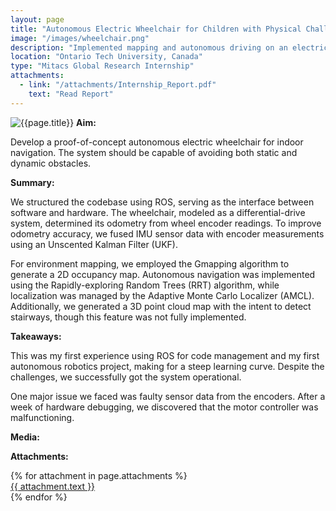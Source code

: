```yaml
---
layout: page
title: "Autonomous Electric Wheelchair for Children with Physical Challenges"
image: "/images/wheelchair.png"
description: "Implemented mapping and autonomous driving on an electric wheelchair."
location: "Ontario Tech University, Canada"
type: "Mitacs Global Research Internship"
attachments:
  - link: "/attachments/Internship_Report.pdf"
    text: "Read Report"
---
```

![{{page.title}}]({{page.image}})
**Aim:** 

Develop a proof-of-concept autonomous electric wheelchair for indoor navigation. The system should be capable of avoiding both static and dynamic obstacles.

**Summary:**

We structured the codebase using ROS, serving as the interface between software and hardware. The wheelchair, modeled as a differential-drive system, determined its odometry from wheel encoder readings. To improve odometry accuracy, we fused IMU sensor data with encoder measurements using an Unscented Kalman Filter (UKF).

For environment mapping, we employed the Gmapping algorithm to generate a 2D occupancy map. Autonomous navigation was implemented using the Rapidly-exploring Random Trees (RRT) algorithm, while localization was managed by the Adaptive Monte Carlo Localizer (AMCL). Additionally, we generated a 3D point cloud map with the intent to detect stairways, though this feature was not fully implemented.

**Takeaways:**

This was my first experience using ROS for code management and my first autonomous robotics project, making for a steep learning curve. Despite the challenges, we successfully got the system operational.

One major issue we faced was faulty sensor data from the encoders. After a week of hardware debugging, we discovered that the motor controller was malfunctioning. 

**Media:**

**Attachments:**


<script src="https://cdnjs.cloudflare.com/ajax/libs/pdf.js/2.16.105/pdf.min.js"></script>

<div class="pdf-thumbnail-container">
  {% for attachment in page.attachments %}
    <div class="pdf-thumbnail-wrapper">
      <canvas class="pdf-thumbnail" data-url="{{ attachment.link }}"></canvas>
      <a href="{{ attachment.link }}" target="_blank">{{ attachment.text }}</a>
    </div>
  {% endfor %}
</div>

<script>
  document.addEventListener("DOMContentLoaded", function () {
    document.querySelectorAll(".pdf-thumbnail").forEach((canvas) => {
      const url = canvas.getAttribute("data-url");

      pdfjsLib.getDocument(url).promise.then(pdf => {
        return pdf.getPage(1);
      }).then(page => {
        const desiredWidth = 200; // Adjust this to control thumbnail width
        const viewport = page.getViewport({ scale: 1 }); // Default scale (1) to get original width

        const scale = desiredWidth / viewport.width; // Calculate scale based on desired width
        const scaledViewport = page.getViewport({ scale });

        const context = canvas.getContext("2d");

        // Set canvas size to match the scaled page
        canvas.width = scaledViewport.width;
        canvas.height = scaledViewport.height;

        const renderContext = {
          canvasContext: context,
          viewport: scaledViewport
        };

        return page.render(renderContext).promise;
      });

      canvas.addEventListener("click", () => {
        window.open(url, "_blank");
      });
    });
  });
</script>
